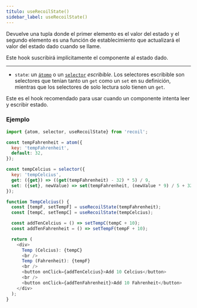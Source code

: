 ```yaml
---
título: useRecoilState()
sidebar_label: useRecoilState()
---
```


Devuelve una tupla donde el primer elemento es el valor del estado y el segundo elemento es una función de establecimiento que actualizará el valor del estado dado cuando se llame.

Este hook suscribirá implícitamente el componente al estado dado.

---

- `state`: un [`átomo`](/docs/api-reference/core/atom) o un [`selector`](/docs/api-reference/core/selector) _escribible_. Los selectores escribible son selectores que tenían tanto un `get` como un `set` en su definición, mientras que los selectores de solo lectura solo tienen un `get`.

Este es el hook recomendado para usar cuando un componente intenta leer y escribir estado. 

### Ejemplo

```javascript
import {atom, selector, useRecoilState} from 'recoil';

const tempFahrenheit = atom({
  key: 'tempFahrenheit',
  default: 32,
});

const tempCelcius = selector({
  key: 'tempCelcius',
  get: ({get}) => ((get(tempFahrenheit) - 32) * 5) / 9,
  set: ({set}, newValue) => set(tempFahrenheit, (newValue * 9) / 5 + 32),
});

function TempCelcius() {
  const [tempF, setTempF] = useRecoilState(tempFahrenheit);
  const [tempC, setTempC] = useRecoilState(tempCelcius);

  const addTenCelcius = () => setTempC(tempC + 10);
  const addTenFahrenheit = () => setTempF(tempF + 10);

  return (
    <div>
      Temp (Celcius): {tempC}
      <br />
      Temp (Fahrenheit): {tempF}
      <br />
      <button onClick={addTenCelcius}>Add 10 Celcius</button>
      <br />
      <button onClick={addTenFahrenheit}>Add 10 Fahrenheit</button>
    </div>
  );
}
```
